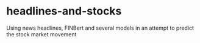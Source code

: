 # headlines-and-stocks
Using news headlines, FINBert and several models in an attempt to predict the stock market movement
